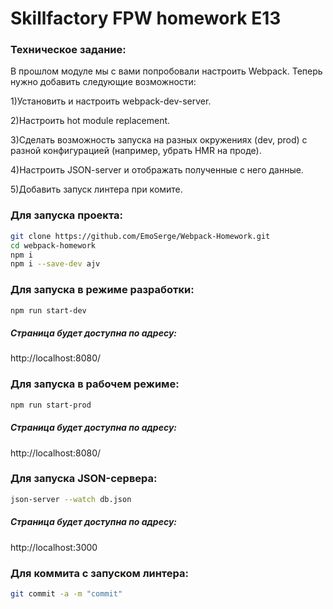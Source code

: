 <h1>Skillfactory FPW homework E13</h1>

<h3>Техническое задание:</h3>

В прошлом модуле мы с вами попробовали настроить Webpack. Теперь нужно добавить следующие возможности:

1)Установить и настроить webpack-dev-server. 

2)Настроить hot module replacement.

3)Сделать возможность запуска на разных окружениях (dev, prod) c разной конфигурацией (например, убрать HMR на проде).

4)Настроить JSON-server и отображать полученные с него данные.

5)Добавить запуск линтера при комите.

<h3>Для запуска проекта:</h3>

```bash
git clone https://github.com/EmoSerge/Webpack-Homework.git
cd webpack-homework
npm i
npm i --save-dev ajv
```

<h3>Для запуска в режиме разработки:</h3>

```bash
npm run start-dev
```

<h5>Страница будет доступна по адресу:</h5>
http://localhost:8080/


<h3>Для запуска в рабочем режиме:</h3>

```bash
npm run start-prod
```

<h5>Страница будет доступна по адресу:</h5>
http://localhost:8080/


<h3>Для запуска JSON-сервера:</h3>

```bash
json-server --watch db.json
```

<h5>Страница будет доступна по адресу:</h5>
http://localhost:3000


<h3>Для коммита с запуском линтера:</h3>

```bash
git commit -a -m "commit"
```


